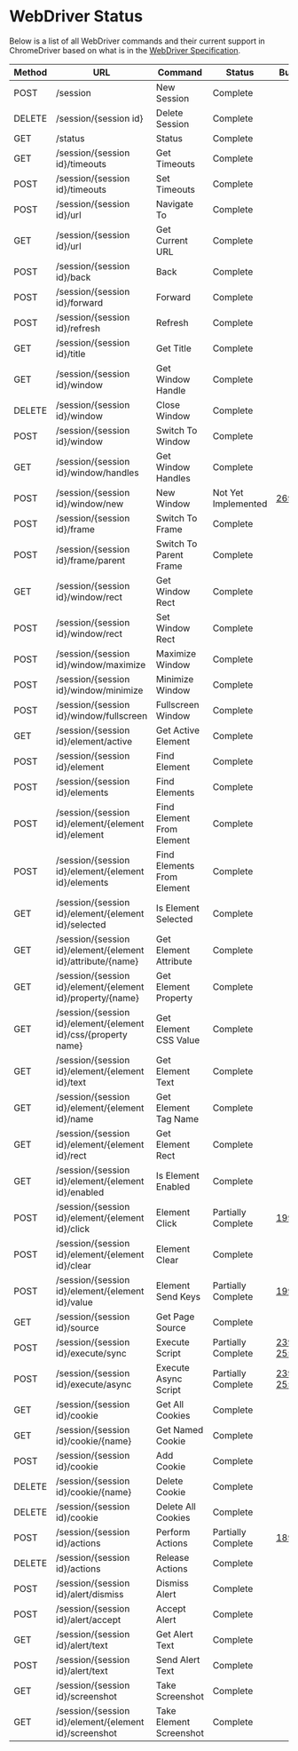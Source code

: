 # WebDriver Status

Below is a list of all WebDriver commands and their current support in ChromeDriver based on what is in the [WebDriver Specification](https://w3c.github.io/webdriver/webdriver-spec.html).

| Method | URL | Command | Status | Bug
| --- | --- | --- | --- | --- |
| POST   | /session                                                       | New Session                | Complete           |
| DELETE | /session/{session id}                                          | Delete Session             | Complete           |
| GET    | /status                                                        | Status                     | Complete           |
| GET    | /session/{session id}/timeouts                                 | Get Timeouts               | Complete           |
| POST   | /session/{session id}/timeouts                                 | Set Timeouts               | Complete           |
| POST   | /session/{session id}/url                                      | Navigate To                | Complete           |
| GET    | /session/{session id}/url                                      | Get Current URL            | Complete           |
| POST   | /session/{session id}/back                                     | Back                       | Complete           |
| POST   | /session/{session id}/forward                                  | Forward                    | Complete           |
| POST   | /session/{session id}/refresh                                  | Refresh                    | Complete           |
| GET    | /session/{session id}/title                                    | Get Title                  | Complete           |
| GET    | /session/{session id}/window                                   | Get Window Handle          | Complete           |
| DELETE | /session/{session id}/window                                   | Close Window               | Complete           |
| POST   | /session/{session id}/window                                   | Switch To Window           | Complete           |
| GET    | /session/{session id}/window/handles                           | Get Window Handles         | Complete           |
| POST   | /session/{session id}/window/new                               | New Window                 | Not Yet Implemented | [2690](https://bugs.chromium.org/p/chromedriver/issues/detail?id=2690)
| POST   | /session/{session id}/frame                                    | Switch To Frame            | Complete           |
| POST   | /session/{session id}/frame/parent                             | Switch To Parent Frame     | Complete           |
| GET    | /session/{session id}/window/rect                              | Get Window Rect            | Complete           |
| POST   | /session/{session id}/window/rect                              | Set Window Rect            | Complete           |
| POST   | /session/{session id}/window/maximize                          | Maximize Window            | Complete           |
| POST   | /session/{session id}/window/minimize                          | Minimize Window            | Complete           |
| POST   | /session/{session id}/window/fullscreen                        | Fullscreen Window          | Complete           |
| GET    | /session/{session id}/element/active                           | Get Active Element         | Complete           |
| POST   | /session/{session id}/element                                  | Find Element               | Complete           |
| POST   | /session/{session id}/elements                                 | Find Elements              | Complete           |
| POST   | /session/{session id}/element/{element id}/element             | Find Element From Element  | Complete           |
| POST   | /session/{session id}/element/{element id}/elements            | Find Elements From Element | Complete           |
| GET    | /session/{session id}/element/{element id}/selected            | Is Element Selected        | Complete           |
| GET    | /session/{session id}/element/{element id}/attribute/{name}    | Get Element Attribute      | Complete           |
| GET    | /session/{session id}/element/{element id}/property/{name}     | Get Element Property       | Complete           |
| GET    | /session/{session id}/element/{element id}/css/{property name} | Get Element CSS Value      | Complete           |
| GET    | /session/{session id}/element/{element id}/text                | Get Element Text           | Complete           |
| GET    | /session/{session id}/element/{element id}/name                | Get Element Tag Name       | Complete           |
| GET    | /session/{session id}/element/{element id}/rect                | Get Element Rect           | Complete           |
| GET    | /session/{session id}/element/{element id}/enabled             | Is Element Enabled         | Complete           |
| POST   | /session/{session id}/element/{element id}/click               | Element Click              | Partially Complete | [1996](https://bugs.chromium.org/p/chromedriver/issues/detail?id=1996)
| POST   | /session/{session id}/element/{element id}/clear               | Element Clear              | Complete           |
| POST   | /session/{session id}/element/{element id}/value               | Element Send Keys          | Partially Complete | [1999](https://bugs.chromium.org/p/chromedriver/issues/detail?id=1999)
| GET    | /session/{session id}/source                                   | Get Page Source            | Complete           |
| POST   | /session/{session id}/execute/sync                             | Execute Script             | Partially Complete | [2398](https://bugs.chromium.org/p/chromedriver/issues/detail?id=2398) [2556](https://bugs.chromium.org/p/chromedriver/issues/detail?id=2556)
| POST   | /session/{session id}/execute/async                            | Execute Async Script       | Partially Complete | [2398](https://bugs.chromium.org/p/chromedriver/issues/detail?id=2398) [2556](https://bugs.chromium.org/p/chromedriver/issues/detail?id=2556)
| GET    | /session/{session id}/cookie                                   | Get All Cookies            | Complete           |
| GET    | /session/{session id}/cookie/{name}                            | Get Named Cookie           | Complete           |
| POST   | /session/{session id}/cookie                                   | Add Cookie                 | Complete           |
| DELETE | /session/{session id}/cookie/{name}                            | Delete Cookie              | Complete           |
| DELETE | /session/{session id)/cookie                                   | Delete All Cookies         | Complete           |
| POST   | /session/{session id}/actions                                  | Perform Actions            | Partially Complete | [1897](https://bugs.chromium.org/p/chromedriver/issues/detail?id=1897)
| DELETE | /session/{session id}/actions                                  | Release Actions            | Complete           |
| POST   | /session/{session id}/alert/dismiss                            | Dismiss Alert              | Complete           |
| POST   | /session/{session id}/alert/accept                             | Accept Alert               | Complete           |
| GET    | /session/{session id}/alert/text                               | Get Alert Text             | Complete           |
| POST   | /session/{session id}/alert/text                               | Send Alert Text            | Complete           |
| GET    | /session/{session id}/screenshot                               | Take Screenshot            | Complete           |
| GET    | /session/{session id}/element/{element id}/screenshot          | Take Element Screenshot    | Complete           |
